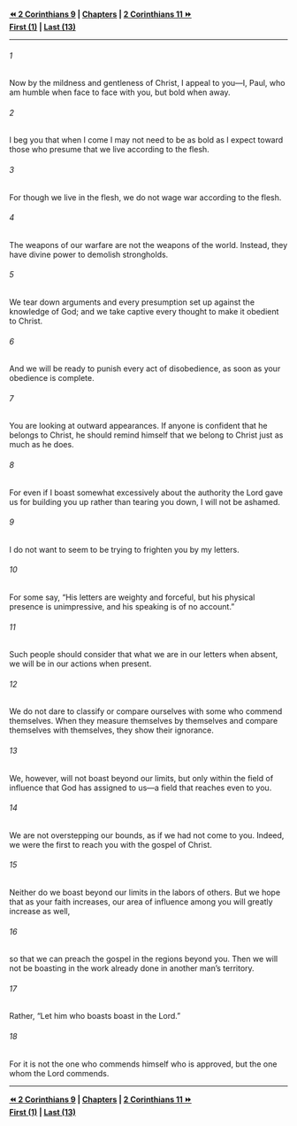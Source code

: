   
**[⏪ 2 Corinthians 9](./2%20Corinthians%209.md) | [Chapters](./_index.md) | [2 Corinthians 11 ⏩](./2%20Corinthians%2011.md)**  
**[First (1)](./2%20Corinthians%201.md) | [Last (13)](./2%20Corinthians%2013.md)**  
  
---  
  
###### 1  
Now by the mildness and gentleness of Christ, I appeal to you—I, Paul, who am humble when face to face with you, but bold when away.  
  
###### 2  
I beg you that when I come I may not need to be as bold as I expect toward those who presume that we live according to the flesh.  
  
###### 3  
For though we live in the flesh, we do not wage war according to the flesh.  
  
###### 4  
The weapons of our warfare are not the weapons of the world. Instead, they have divine power to demolish strongholds.  
  
###### 5  
We tear down arguments and every presumption set up against the knowledge of God; and we take captive every thought to make it obedient to Christ.  
  
###### 6  
And we will be ready to punish every act of disobedience, as soon as your obedience is complete.  
  
###### 7  
You are looking at outward appearances. If anyone is confident that he belongs to Christ, he should remind himself that we belong to Christ just as much as he does.  
  
###### 8  
For even if I boast somewhat excessively about the authority the Lord gave us for building you up rather than tearing you down, I will not be ashamed.  
  
###### 9  
I do not want to seem to be trying to frighten you by my letters.  
  
###### 10  
For some say, “His letters are weighty and forceful, but his physical presence is unimpressive, and his speaking is of no account.”  
  
###### 11  
Such people should consider that what we are in our letters when absent, we will be in our actions when present.  
  
###### 12  
We do not dare to classify or compare ourselves with some who commend themselves. When they measure themselves by themselves and compare themselves with themselves, they show their ignorance.  
  
###### 13  
We, however, will not boast beyond our limits, but only within the field of influence that God has assigned to us—a field that reaches even to you.  
  
###### 14  
We are not overstepping our bounds, as if we had not come to you. Indeed, we were the first to reach you with the gospel of Christ.  
  
###### 15  
Neither do we boast beyond our limits in the labors of others. But we hope that as your faith increases, our area of influence among you will greatly increase as well,  
  
###### 16  
so that we can preach the gospel in the regions beyond you. Then we will not be boasting in the work already done in another man’s territory.  
  
###### 17  
Rather, “Let him who boasts boast in the Lord.”  
  
###### 18  
For it is not the one who commends himself who is approved, but the one whom the Lord commends.  
  
  
---  
  
**[⏪ 2 Corinthians 9](./2%20Corinthians%209.md) | [Chapters](./_index.md) | [2 Corinthians 11 ⏩](./2%20Corinthians%2011.md)**  
**[First (1)](./2%20Corinthians%201.md) | [Last (13)](./2%20Corinthians%2013.md)**  
  
